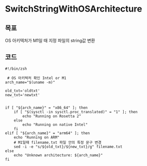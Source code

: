 # SwitchStringWithOSArchitecture

## 목표
OS 아키텍처가 M1일 때 지정 파일의 string값 변환

## 코드 ##
~~~shell
#!/bin/zsh
 
 # OS 아키텍처 확인 Intel or M1
arch_name="$(uname -m)"

old_txt='oldtxt'
new_txt='newtxt'
 
 
if [ "${arch_name}" = "x86_64" ]; then
    if [ "$(sysctl -in sysctl.proc_translated)" = "1" ]; then
        echo "Running on Rosetta 2"
    else
        echo "Running on native Intel"
    fi 
elif [ "${arch_name}" = "arm64" ]; then
    echo "Running on ARM"
    # M1일때 filename.txt 파일 안의 특정 문구 변경
    sed -i -e "s/${old_txt}/${new_txt}/g" filename.txt
else
    echo "Unknown architecture: ${arch_name}"
fi
~~~

